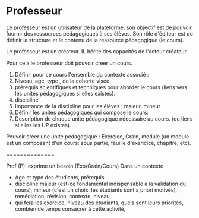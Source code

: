 
# Professeur

Le professeur est un utilisateur de la plateforme, son objectif est de pouvoir fournir des ressources pédagogiques à ses élèves.
Son rôle d'éditeur est de définir la structure et le contenu de la ressource pédagogique (le cours). 

Le professeur est un créateur. IL hérite des capacités de l'acteur créateur. 


Pour cela le professeur doit pouvoir créer un cours. 
1.  Définir pour ce cours l'ensemble du contexte associé :   
  1. Niveau, age, type , de la cohorte visée
  1. prérequis scientifiques et techniques pour aborder le cours (liens vers les unités pédagogiques si elles existes).
  1. discipline 
  1. Importance de la discipline pour les élèves : majeur, mineur
2. Définir les unités pédagogiques qui compose le cours:  
  1. Description de chaque unité pédagogique nécessaire au cours. (ou liens si elles les UP existes).


Pouvoir créer une unité pédagogique : Exercice, Grain, module (un module est un composant d'un cours: sous partie, feuille d'exericice, chapitre, etc).


==============

Prof (P). exprime un besoin (Exo/Grain/Cours)
Dans un contexte 
* Age et type des étudiants, prérequis
* discipline majeur (est-ce fondamental indispensable à la validation du cours), mineur (c'est un choix, les étudiants sont a priori motivés), remédiation, révision, contexte, niveau, 
 * qui fera les exercice, niveau des étudiants, quels sont leurs priorités, combien de temps consacrer à cette activité, 

